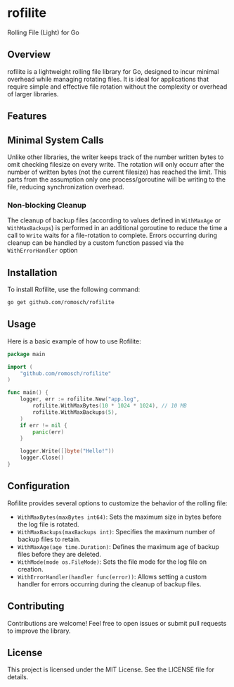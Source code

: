 # rofilite

Rolling File (Light) for Go

## Overview
rofilite is a lightweight rolling file library for Go, designed to incur minimal overhead while managing rotating files. It is ideal for applications that require simple and effective file rotation without the complexity or overhead of larger libraries.

## Features
## Minimal System Calls
Unlike other libraries, the writer keeps track of the number written bytes to omit checking filesize on every write. The rotation will only occurr after the number of written bytes (not the current filesize) has reached the limit. This parts from the assumption only one process/goroutine will be writing to the file, reducing synchronization overhead.

### Non-blocking Cleanup 
The cleanup of backup files (according to values defined in `WithMaxAge` or `WithMaxBackups`) is performed in an additional goroutine to reduce the time a call to `Write` waits for a file-rotation to complete. Errors occurring during cleanup can be handled by a custom function passed via the `WithErrorHandler` option

## Installation
To install Rofilite, use the following command:

```bash
go get github.com/romosch/rofilite
```

## Usage
Here is a basic example of how to use Rofilite:

```go
package main

import (
    "github.com/romosch/rofilite"
)

func main() {
    logger, err := rofilite.New("app.log",
        rofilite.WithMaxBytes(10 * 1024 * 1024), // 10 MB
        rofilite.WithMaxBackups(5),
    )
    if err != nil {
        panic(err)
    }

    logger.Write([]byte("Hello!"))
    logger.Close()
}
```

## Configuration

Rofilite provides several options to customize the behavior of the rolling file:

- `WithMaxBytes(maxBytes int64)`: Sets the maximum size in bytes before the log file is rotated.
- `WithMaxBackups(maxBackups int)`: Specifies the maximum number of backup files to retain.
- `WithMaxAge(age time.Duration)`: Defines the maximum age of backup files before they are deleted.
- `WithMode(mode os.FileMode)`: Sets the file mode for the log file on creation.
- `WithErrorHandler(handler func(error))`: Allows setting a custom handler for errors occurring during the cleanup of backup files.

## Contributing
Contributions are welcome! Feel free to open issues or submit pull requests to improve the library.

## License
This project is licensed under the MIT License. See the LICENSE file for details.